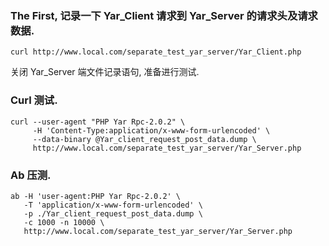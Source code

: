 ### The First, 记录一下 Yar_Client 请求到 Yar_Server 的请求头及请求数据.
```shell
curl http://www.local.com/separate_test_yar_server/Yar_Client.php
```
关闭 Yar_Server 端文件记录语句, 准备进行测试.

### Curl 测试.
```shell
curl --user-agent "PHP Yar Rpc-2.0.2" \
     -H 'Content-Type:application/x-www-form-urlencoded' \
     --data-binary @Yar_client_request_post_data.dump \
     http://www.local.com/separate_test_yar_server/Yar_Server.php
```
### Ab 压测.
```shell
ab -H 'user-agent:PHP Yar Rpc-2.0.2' \
   -T 'application/x-www-form-urlencoded' \
   -p ./Yar_client_request_post_data.dump \
   -c 1000 -n 10000 \
   http://www.local.com/separate_test_yar_server/Yar_Server.php
```

